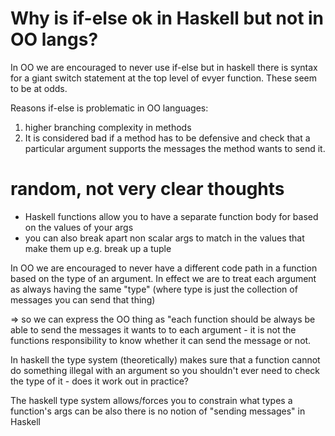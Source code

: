 # Why is if-else ok in Haskell but not in OO langs?

In OO we are encouraged to never use if-else but in haskell there is syntax for
a giant switch statement at the top level of evyer function. These seem to be
at odds.

Reasons if-else is problematic in OO languages:

1. higher branching complexity in methods
1. It is considered bad if a method has to be defensive and check that a particular argument supports the messages the method wants to send it.


# random, not very clear thoughts
* Haskell functions allow you to have a separate function body for based on the
  values of your args
* you can also break apart non scalar args to match in the values that make
  them up e.g. break up a tuple

In OO we are encouraged to never have a different code path in a function based
on the type of an argument. In effect we are to treat each argument as always
having the same "type" (where type is just the collection of messages you can
send that thing)

=> so we can express the OO thing as "each function should be always be able to
send the messages it wants to to each argument - it is not the functions
responsibility to know whether it can send the message or not.

In haskell the type system (theoretically) makes sure that a function cannot do
something illegal with an argument so you shouldn't ever need to check the type
of it - does it work out in practice?

The haskell type system allows/forces you to constrain what types a function's args can be
also there is no notion of "sending messages" in Haskell
